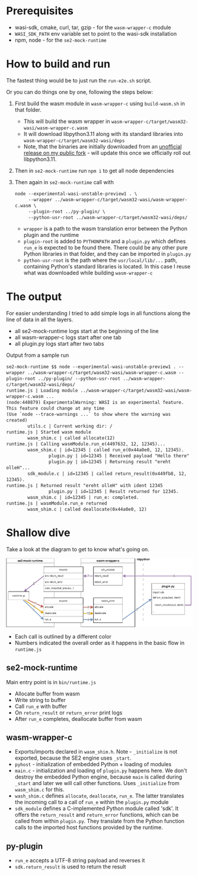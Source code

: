 # Prerequisites

 - wasi-sdk, cmake, curl, tar, gzip - for the `wasm-wrapper-c` module
 - `WASI_SDK_PATH` env variable set to point to the wasi-sdk installation
 - npm, node - for the `se2-mock-runtime`

# How to build and run

The fastest thing would be to just run the `run-e2e.sh` script.

Or you can do things one by one, following the steps below:

1. First build the wasm module in `wasm-wrapper-c` using `build-wasm.sh` in that folder.

    - This will build the wasm wrapper in `wasm-wrapper-c/target/wasm32-wasi/wasm-wrapper-c.wasm`
    - It will download libpython3.11 along with its standard libraries into `wasm-wrapper-c/target/wasm32-wasi/deps`
    - Note, that the binaries are initially downloaded from an [unofficial release on my public fork](https://github.com/assambar/webassembly-language-runtimes/releases/tag/python%2F3.11.1%2B20230223-8a6223c) - will update this once we officially roll out libpython3.11.

2. Then in `se2-mock-runtime` run `npm i` to get all node dependencies
3. Then again in `se2-mock-runtime` call with
   ```
   node --experimental-wasi-unstable-preview1 . \
        --wrapper ../wasm-wrapper-c/target/wasm32-wasi/wasm-wrapper-c.wasm \
        --plugin-root ../py-plugin/ \
        --python-usr-root ../wasm-wrapper-c/target/wasm32-wasi/deps/
   ```

   - `wrapper` is a path to the wasm translation error between the Python plugin and the runtime
   - `plugin-root` is added to `PYTHONPATH` and a `plugin.py` which defines `run_e` is expected to be found there. There could be any other pure Python libraries in that folder, and they can be imported in `plugin.py`
   - `python-usr-root` is the path where the `usr/local/lib/...` path, containing Python's standard libraries is located. In this case I reuse what was downloaded while building `wasm-wrapper-c`

# The output

For easier understanding I tried to add simple logs in all functions along the line of data in all the layers.

 - all se2-mock-runtime logs start at the beginning of the line
 - all wasm-wrapper-c logs start after one tab
 - all plugin.py logs start after two tabs 

Output from a sample run

```
se2-mock-runtime $$ node --experimental-wasi-unstable-preview1 . --wrapper ../wasm-wrapper-c/target/wasm32-wasi/wasm-wrapper-c.wasm --plugin-root ../py-plugin/ --python-usr-root ../wasm-wrapper-c/target/wasm32-wasi/deps/
runtime.js | Loading module ../wasm-wrapper-c/target/wasm32-wasi/wasm-wrapper-c.wasm ...
(node:440879) ExperimentalWarning: WASI is an experimental feature. This feature could change at any time
(Use `node --trace-warnings ...` to show where the warning was created)
        utils.c | Current working dir: /
runtime.js | Started wasm module
        wasm_shim.c | called allocate(12)
runtime.js | Calling wasmModule.run_e(4497632, 12, 12345)...
        wasm_shim.c | id=12345 | called run_e(0x44a0e0, 12, 12345).
                plugin.py | id=12345 | Received payload "Hello there"
                plugin.py | id=12345 | Returning result "ereht olleH"...
        sdk_module.c | id=12345 | called return_result(0x449fb8, 12, 12345).
runtime.js | Returned result "ereht olleH" with ident 12345
                plugin.py | id=12345 | Result returned for 12345.
        wasm_shim.c | id=12345 | run_e: completed.
runtime.js | wasmModule.run_e returned
        wasm_shim.c | called deallocate(0x44a0e0, 12)
```

# Shallow dive

Take a look at the diagram to get to know what's going on.

![se2-runtime calls](se2-mock-runtime.drawio.png)

 - Each call is outlined by a different color
 - Numbers indicated the overall order as it happens in the basic flow in `runtime.js`

## se2-mock-runtime

Main entry point is in `bin/runtime.js`

 - Allocate buffer from wasm
 - Write string to buffer
 - Call `run_e` with buffer
 - On `return_result` or `return_error` print logs
 - After `run_e` completes, deallocate buffer from wasm

## wasm-wrapper-c

 - Exports/imports declared in `wasm_shim.h`. Note - `_initialize` is not exported, because the SE2 engine uses `_start`.
 - `pyhost` - initialization of embedded Python + loading of modules
 - `main.c` - initialization and loading of `plugin.py` happens here. We don't destroy the embedded Python engine, because `main` is called during `_start` and later we will call other functions. Uses `_initialize` from `wasm_shim.c` for this.
 - `wash_shim.c` defines `allocate`, `deallocate`, `run_e`. The latter translates the incoming call to a call of `run_e` within the `plugin.py` module
 - `sdk_module` defines a C-implemented Python module called 'sdk'. It offers the `return_result` and `return_error` functions, which can be called from within `plugin.py`. They translate from the Python function calls to the imported host functions provided by the runtime. 

## py-plugin

 - `run_e` accepts a UTF-8 string payload and reverses it
 - `sdk.return_result` is used to return the result
 
